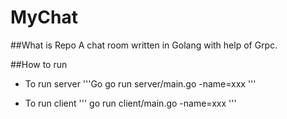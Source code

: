 # MyChat

##What is Repo
A chat room written in Golang with help of Grpc.

##How to run
- To run server
'''Go
go run server/main.go -name=xxx
'''

- To run client
'''
go run client/main.go -name=xxx
'''
